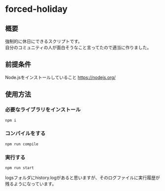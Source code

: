 # forced-holiday
## 概要
強制的に休日にできるスクリプトです。<br>
自分のコミュニティの人が面白そうなこと言ってたので適当に作りました。<br>
## 前提条件
Node.jsをインストールしていること
https://nodejs.org/
## 使用方法
### 必要なライブラリをインストール
```
npm i
```
### コンパイルをする
```
npm run compile
```
### 実行する
```
npm run start
```
logsフォルダにhistory.logがあると思いますが、そのログファイルに実行履歴が残るようになっています。
